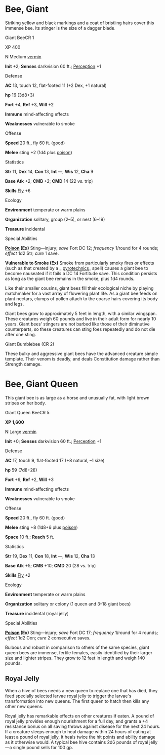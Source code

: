 # Bee, Giant 

Striking yellow and black markings and a coat of bristling hairs cover this immense bee. Its stinger is the size of a dagger blade.

Giant BeeCR 1

XP 400

N Medium [vermin](monsters/creatureTypes.md#_vermin)

**Init** +2; **Senses** darkvision 60 ft.; [Perception](additionalMonsters/../skills/perception.md#_perception) +1

Defense

**AC** 13, touch 12, flat-footed 11 (+2 Dex, +1 natural)

**hp** 16 (3d8+3)

**Fort** +4, **Ref** +3, **Will** +2

**Immune** mind-affecting effects

**Weaknesses** vulnerable to smoke

Offense

**Speed** 20 ft., fly 60 ft. (good)

**Melee** sting +2 (1d4 plus [poison](monsters/universalMonsterRules.md#_poison-(ex-or-su)))

Statistics

**Str** 11, **Dex** 14, **Con** 13, **Int** —, **Wis** 12, **Cha** 9

**Base Atk** +2; **CMB** +2; **CMD** 14 (22 vs. trip)

**Skills** [Fly](additionalMonsters/../skills/fly.md#_fly) +6

Ecology

**Environment** temperate or warm plains

**Organization** solitary, group (2–5), or nest (6–19)

**Treasure** incidental

Special Abilities

**[Poison](monsters/universalMonsterRules.md#_poison-(ex-or-su)) (Ex)** Sting—injury; _save_ Fort DC 12; _frequency_ 1/round for 4 rounds; _effect_ 1d2 Str; _cure_ 1 save.

**Vulnerable to Smoke (Ex)** Smoke from particularly smoky fires or effects (such as that created by a _ [pyrotechnics](additionalMonsters/../spells/pyrotechnics.md#_pyrotechnics)_ spell) causes a giant bee to become nauseated if it fails a DC 14 Fortitude save. This condition persists as long as the giant bee remains in the smoke, plus 1d4 rounds.

Like their smaller cousins, giant bees fill their ecological niche by playing matchmaker for a vast array of flowering plant life. As a giant bee feeds on plant nectars, clumps of pollen attach to the coarse hairs covering its body and legs.

Giant bees grow to approximately 5 feet in length, with a similar wingspan. These creatures weigh 60 pounds and live in their adult form for nearly 10 years. Giant bees' stingers are not barbed like those of their diminutive counterparts, so these creatures can sting foes repeatedly and do not die after one sting.

Giant Bumblebee (CR 2)

These bulky and aggressive giant bees have the advanced creature simple template. Their venom is deadly, and deals Constitution damage rather than Strength damage.

# Bee, Giant Queen

This giant bee is as large as a horse and unusually fat, with light brown stripes on her body.

Giant Queen BeeCR 5

**XP 1,600**

N Large [vermin](monsters/creatureTypes.md#_vermin)

**Init** +0; **Senses** darkvision 60 ft.; [Perception](additionalMonsters/../skills/perception.md#_perception) +1

Defense

**AC** 17, touch 9, flat-footed 17 (+8 natural, –1 size)

**hp** 59 (7d8+28)

**Fort** +9, **Ref** +2, **Will** +3

**Immune** mind-affecting effects

**Weaknesses** vulnerable to smoke

Offense

**Speed** 20 ft., fly 60 ft. (good)

**Melee** sting +8 (1d8+6 plus [poison](monsters/universalMonsterRules.md#_poison-(ex-or-su)))

**Space** 10 ft.; **Reach** 5 ft.

Statistics

**Str** 19, **Dex** 11, **Con** 18, **Int** —, **Wis** 12, **Cha** 13

**Base Atk** +5; **CMB** +10; **CMD** 20 (28 vs. trip)

**Skills** [Fly](additionalMonsters/../skills/fly.md#_fly) +2

Ecology

**Environment** temperate or warm plains

**Organization** solitary or colony (1 queen and 3–18 giant bees)

**Treasure** incidental (royal jelly)

Special Abilities

**[Poison](monsters/universalMonsterRules.md#_poison-(ex-or-su)) (Ex)** Sting—injury; _save_ Fort DC 17; _frequency_ 1/round for 4 rounds; _effect_ 1d2 Con; _cure_ 2 consecutive saves.

Bulbous and robust in comparison to others of the same species, giant queen bees are immense, fertile females, easily identified by their larger size and lighter stripes. They grow to 12 feet in length and weigh 140 pounds.

## Royal Jelly

When a hive of bees needs a new queen to replace one that has died, they feed specially selected larvae royal jelly to trigger the larvae's transformation into new queens. The first queen to hatch then kills any other new queens.

Royal jelly has remarkable effects on other creatures if eaten. A pound of royal jelly provides enough nourishment for a full day, and grants a +4 resistance bonus on all saving throws against disease for the next 24 hours. If a creature sleeps enough to heal damage within 24 hours of eating at least a pound of royal jelly, it heals twice the hit points and ability damage as it otherwise would. A typical bee hive contains 2d6 pounds of royal jelly—a single pound sells for 100 gp.

